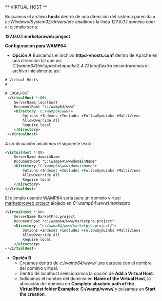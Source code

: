 ** VIRTUAL HOST **

Buscamos el archivo **hosts** dentro de una dirección del sistema parecida a *c:/Windows/System32/drivers/etc*
añadimos la línea *127.0.0.1 dominio.com* el ejemplo sería:

**127.0.0.1 marketproweb.project**

**Configuración para WAMP64**
* **Opción A**
Buscamos el archivo **httpd-vhosts.conf** dentro de Apache en una dirección tal que así *C:\wamp64\bin\apache\apache2.4.23\conf\extra*
encontraremos el archivo inicialmente así:

```html
# Virtual Hosts
#

# LOCALHOST
 <VirtualHost *:80>
 	ServerName localhost
 	DocumentRoot "c:/wamp64/www"
  	<Directory  c:/wamp64/www/>
  		Options +Indexes +Includes +FollowSymLinks +MultiViews
  		AllowOverride All
  		Require local
  	</Directory>
 </VirtualHost>
```
A continuación añadimos el siguiente texto:

```html
<VirtualHost *:80>
	ServerName domainName
	DocumentRoot "C:\wamp64\wwwdomainName"
	<Directory "C:\wamp64\www\domainName">
		Options +Indexes +Includes +FollowSymLinks +MultiViews
		AllowOverride All
		Require local
	</Directory>
</VirtualHost>
```

El ejemplo usando [WAMP64](http://www.wampserver.com/en/#wampserver-64-bits-php-5-6-25-php-7) sería para un dominio virtual [marketproweb.project](http://marketproweb.project) alojado en *C:\wamp64\www\marketpro* 

```html
<VirtualHost *:80>
	ServerName MarketPro.project
	DocumentRoot "c:/wamp64/www/marketpro.project"
	<Directory  "c:/wamp64/www/marketpro.project/">
		Options +Indexes +Includes +FollowSymLinks +MultiViews
		AllowOverride All
		Require local
	</Directory>
</VirtualHost>
```
* **Opción B**
	* Creamos dentro de *c:/wamp64/www/* una carpeta con el nombre del dominio virtual.
	* Dentro de localhost selecionamos la opción de **Add a Virtual Host**.
	* Indicamos el nombre del dominio en **Name of the Virtual Host**, la ubicación del dominio en **Complete absolute path of the VirtualHost folder Examples: C:/wamp/www/** y pulsamos en **Start the creation**.
